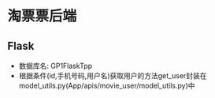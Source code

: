 # 淘票票后端
## Flask
- 数据库名: GP1FlaskTpp
- 根据条件(id,手机号码,用户名)获取用户的方法get_user封装在model_utils.py(App/apis/movie_user/model_utils.py)中